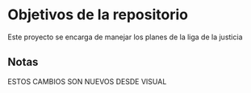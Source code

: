 # Objetivos de la repositorio

Este proyecto se encarga de manejar los planes de la liga de la justicia


## Notas
ESTOS CAMBIOS SON NUEVOS DESDE VISUAL

